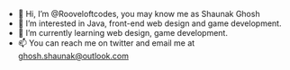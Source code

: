 - 👋 Hi, I’m @Rooveloftcodes, you may know me as Shaunak Ghosh
- 👀 I’m interested in Java, front-end web design and game development.
- 🌱 I’m currently learning web design, game development.
- 📫 You can reach me on twitter and email me at ghosh.shaunak@outlook.com
